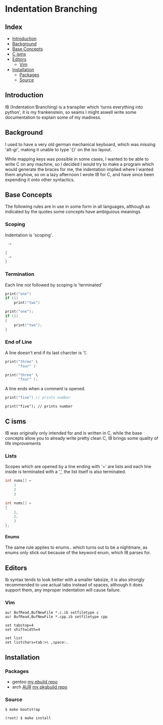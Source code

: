 # Indentation Branching

## Index

- [Introduction](#introduction)
- [Background](#background)
- [Base Concepts](#base-concepts)
- [C isms](#c-isms)
- [Editors](#editors)
    - [Vim](#vim)
- [Installation](#installation)
    - [Packages](#packages)
    - [Source](#source)

## Introduction

IB (Indentation Branching) is a transpiler which 'turns everything into python', it is my frankenstein, so seams I might aswell write some documentation to explain some of my madness.

## Background

I used to have a very old german mechanical keyboard, which was missing 'alt-gr', making it unable to type '{}' on the iso layout.

While mapping keys was possible in some cases, I wanted to be able to write C on any machine, so I decided I would try to make a program which would generate the braces for me, the indentation implied where I wanted them anyhow, so on a lazy afternoon I wrote IB for C, and have since been expending it onto other syntactics.

## Base Concepts

The following rules are in use in some form in all languages, although as indicated by the quotes some concepts have ambiguious meanings

### Scoping

Indentation is 'scoping'.

~~~ C
 -> 
~~~
&#13;

~~~ C
{
 -> 
}
~~~ 

### Termination

Each line not followed by scoping is 'terminated'

~~~ C
print("one")
if (1)
    print("two")
~~~
&#13;

~~~ C
print("one");
if (1)
{
    print("two");
}
~~~

### End of Line

A line doesn't end if its last charcter is '\\'.

~~~ C
print("three" \
      "four" )
~~~
&#13;

~~~ C
print("three" \
      "four" );
~~~

A line ends when a comment is opened.

~~~ C
print("five") // prints number
~~~
&#13;

~~~
print("five"); // prints number
~~~

## C isms

IB was originally only intended for and is written in C, while the base concepts allow you to already write pretty clean C, IB brings some quality of life improvements 

### Lists

Scopes which are opened by a line ending with '=' are lists and each line inside is terminated with a ',', the list itself is also terminated.

~~~ C
int nums[] =
    1
    2
    3
~~~
&#13;

~~~ C
int nums[] =
{
    1,
    2,
    3
};
~~~
#### Enums

The same rule applies to enums.. which turns out to be a nightmare, as enums only stick out because of the keyword enum, which IB parses for.

## Editors

Ib syntax tends to look better with a smaller tabsize, it is also strongly recommended to use actual tabs instead of spaces, although it does support them, any improper indentation will cause failure.

### Vim

~~~ vim
au! BufRead,BufNewFile *.c.ib setfiletype c
au! BufRead,BufNewFile *.cpp.ib setfiletype cpp

set tabstop=4
set shiftwidth=4

set list
set listchars=tab:>\ ,space:.
~~~

## Installation

### Packages

- gentoo [my ebuild repo](https://github.com/Nik-Nothing/niki-gentoo)
- arch [AUR](https://aur.archlinux.org/packages/ib-git) [my pkgbuild repo](https://github.com/Nik-Nothing/niki-pacman)

### Source

~~~
$ make bootstrap

(root) $ make install
~~~
